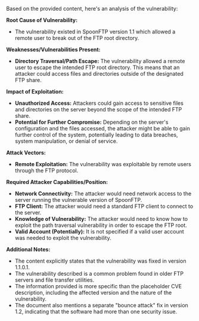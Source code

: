 Based on the provided content, here's an analysis of the vulnerability:

**Root Cause of Vulnerability:**

*   The vulnerability existed in SpoonFTP version 1.1 which allowed a remote user to break out of the FTP root directory.

**Weaknesses/Vulnerabilities Present:**

*   **Directory Traversal/Path Escape:** The vulnerability allowed a remote user to escape the intended FTP root directory. This means that an attacker could access files and directories outside of the designated FTP share.

**Impact of Exploitation:**

*   **Unauthorized Access:** Attackers could gain access to sensitive files and directories on the server beyond the scope of the intended FTP share.
*   **Potential for Further Compromise:** Depending on the server's configuration and the files accessed, the attacker might be able to gain further control of the system, potentially leading to data breaches, system manipulation, or denial of service.

**Attack Vectors:**

*   **Remote Exploitation:** The vulnerability was exploitable by remote users through the FTP protocol.

**Required Attacker Capabilities/Position:**

*   **Network Connectivity:** The attacker would need network access to the server running the vulnerable version of SpoonFTP.
*   **FTP Client:** The attacker would need a standard FTP client to connect to the server.
*   **Knowledge of Vulnerability:** The attacker would need to know how to exploit the path traversal vulnerability in order to escape the FTP root.
*   **Valid Account (Potentially):** It is not specified if a valid user account was needed to exploit the vulnerability.

**Additional Notes:**

*   The content explicitly states that the vulnerability was fixed in version 1.1.0.1.
*   The vulnerability described is a common problem found in older FTP servers and file transfer utilities.
*   The information provided is more specific than the placeholder CVE description, including the affected version and the nature of the vulnerability.
*   The document also mentions a separate "bounce attack" fix in version 1.2, indicating that the software had more than one security issue.